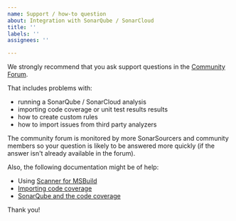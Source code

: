 ```yaml
---
name: Support / how-to question
about: Integration with SonarQube / SonarCloud
title: ''
labels: ''
assignees: ''

---
```


We strongly recommend that you ask support questions in the
[Community Forum](https://community.sonarsource.com/).

That includes problems with:
- running a SonarQube / SonarCloud analysis
- importing code coverage or unit test results results
- how to create custom rules
- how to import issues from third party analyzers

The community forum is monitored by more SonarSourcers and community members so your question is likely to be answered more quickly (if the answer isn't already available in the forum).

Also, the following documentation might be of help:
- Using [Scanner for MSBuild](https://docs.sonarqube.org/latest/analysis/scan/sonarscanner-for-msbuild/)
- [Importing code coverage](https://community.sonarsource.com/t/coverage-test-data-generate-reports-for-c-vb-net/9871)
- [SonarQube and the code coverage](https://community.sonarsource.com/t/sonarqube-and-the-code-coverage/4725)

Thank you!
